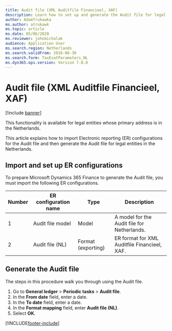 ```yaml
---
title: Audit file (XML Auditfile Financieel, XAF)
description: Learn how to set up and generate the Audit file for legal entities in the Netherlands, including an outline on importing and setting up ER configurations.
author: AdamTrukawka
ms.author: atrukawk
ms.topic: article
ms.date: 05/06/2020
ms.reviewer: johnmichalak
audience: Application User
ms.search.region: Netherlands
ms.search.validFrom: 2016-06-30
ms.search.form: TaxEvatParameters_NL
ms.dyn365.ops.version: Version 7.0.0
---
```


# Audit file (XML Auditfile Financieel, XAF)

[!include [banner](../../includes/banner.md)]

This functionality is available for legal entities whose primary address is in the Netherlands.

This article explains how to import Electronic reporting (ER) configurations for the Audit file and then generate the Audit file for legal entities in the Netherlands.

## Import and set up ER configurations

To prepare Microsoft Dynamics 365 Finance to generate the Audit file, you must import the following ER configurations.

| Number | ER configuration name         | Type                                 | Description |
|--------|-------------------------------|--------------------------------------|-------------|
| 1      | Audit file model              | Model                                | A model for the Audit file for Netherlands. |
| 2      | Audit file (NL)               | Format (exporting)                   | ER format for XML Auditfile Financieel, XAF. |

## Generate the Audit file

The steps in this procedure walk you through using the Audit file.

1. Go to **General ledger** > **Periodic tasks** > **Audit file**.
2. In the **From date** field, enter a date. 
3. In the **To date** field, enter a date. 
4. In the **Format mapping** field, enter **Audit file (NL)**.
5. Select **OK**.


[!INCLUDE[footer-include](../../../includes/footer-banner.md)]
